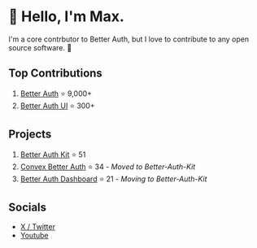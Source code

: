 # 👋 Hello, I'm Max.

I'm a core contrbutor to Better Auth, but I love to contribute to any open source software. 👀

## Top Contributions

1. [Better Auth](https://github.com/better-auth/better-auth) ⭐ 9,000+
2. [Better Auth UI](https://github.com/daveyplate/better-auth-ui) ⭐ 300+

## Projects

1. [Better Auth Kit](https://github.com/ping-maxwell/better-auth-kit) ⭐ 51
2. [Convex Better Auth](https://github.com/ping-maxwell/convex-better-auth) ⭐ 34 - *Moved to Better-Auth-Kit*
3. [Better Auth Dashboard](https://github.com/ping-maxwell/better-auth-dashboard) ⭐ 21 - *Moving to Better-Auth-Kit*

## Socials

* [X / Twitter](https://x.com/PingStruggles)
* [Youtube](https://www.youtube.com/@Maxwell-Chen)
